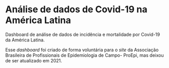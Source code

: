 # Análise de dados de Covid-19 na América Latina

Dashboard de análise de dados de incidência e mortalidade por Covid-19 da América Latina.

Esse *dashboard* foi criado de forma voluntária para o *site* da Associação Brasileira de Profissionais de Epidemiologia de Campo- ProEpi, mas deixou de ser atualizado em 2021. 
